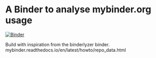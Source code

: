 # A Binder to analyse mybinder.org usage

[![Binder](https://mybinder.org/badge_logo.svg)](https://mybinder.org/v2/gh/gubiithefish/mybinder_analysis/master)

Build with inspiration from the binderlyzer binder.
mybinder.readthedocs.io/en/latest/howto/repo_data.html
